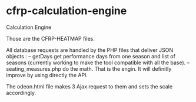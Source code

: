 # cfrp-calculation-engine
Calculation Engine

Those are the CFRP-HEATMAP files.

All database requests are handled by the PHP files that deliver JSON objects :
– getDays get performance days from one season and list of seasons (currently working to make the tool compatible with all the base).
– seating_measures.php do the math. That is the engin. It will definitly improve by using directly the API.

The odeon.html file makes 3 Ajax request to them and sets the scale accordingly.
